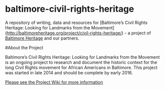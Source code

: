 # baltimore-civil-rights-heritage
A repository of writing, data and resources for [Baltimore’s Civil Rights Heritage: Looking for Landmarks from the Movement] (http://baltimoreheritage.org/project/civil-rights-heritage/) - a project of [Baltimore Heritage](http://baltimoreheritage.org/) and our partners.

#About the Project

Baltimore’s Civil Rights Heritage: Looking for Landmarks from the Movement is an ongoing project to research and document the historic context for the long Civil Rights movement for African Americans in Baltimore. This project was started in late 2014 and should be complete by early 2016.

[Please see the Project Wiki for more information](https://github.com/baltimoreheritage/baltimore-civil-rights-heritage/wiki)
